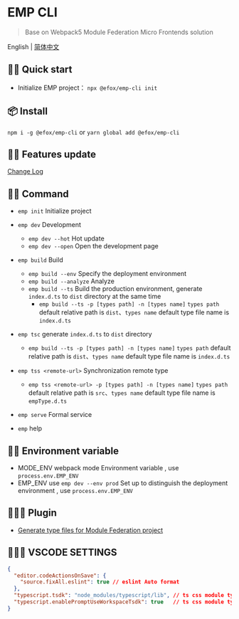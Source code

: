 # EMP CLI
> Base on Webpack5 Module Federation Micro Frontends solution

English | [简体中文](./README-zh_CN.md)

## 🙋‍♂️ Quick start
+ Initialize EMP project： `npx @efox/emp-cli init`

## 📦 Install 
`npm i -g @efox/emp-cli` or `yarn global add @efox/emp-cli` 

## 👨‍🔧 Features update
[Change Log](CHANGELOG.md)

## 👨‍💻 Command 

+ `emp init` Initialize project
+ `emp dev` Development
  + `emp dev --hot` Hot update
  + `emp dev --open` Open the development page
+ `emp build` Build
  + `emp build --env` Specify the deployment environment
  + `emp build --analyze` Analyze
  + `emp build --ts` Build the production environment, generate `index.d.ts` to `dist` directory at the same time 
    + `emp build --ts -p [types path] -n [types name]` `types path` default relative path  is  `dist`、`types name` default type file name is `index.d.ts`
+ `emp tsc` generate `index.d.ts` to `dist` directory 
  + `emp build --ts -p [types path] -n [types name]` `types path` default relative path  is `dist`、`types name` default type file name is  `index.d.ts`

+ `emp tss <remote-url>` Synchronization remote type
    + `emp tss <remote-url> -p [types path] -n [types name]` `types path` default relative path  is `src`、`types name` default type file name is `empType.d.ts`
+ `emp serve` Formal service
+ `emp` help 


## ✍🏻 Environment variable 
+ MODE_ENV webpack mode Environment variable , use  `process.env.EMP_ENV` 
+ EMP_ENV use `emp dev --env prod` Set up to distinguish the deployment environment , use `process.env.EMP_ENV`

## 👨🏻‍🏭 Plugin
+ [Generate type files for Module Federation project](https://www.npmjs.com/package/@efox/emp-tune-dts-plugin)

## 👩🏻‍💻 VSCODE SETTINGS
```json
{
  "editor.codeActionsOnSave": {
    "source.fixAll.eslint": true // eslint Auto format
  },
  "typescript.tsdk": "node_modules/typescript/lib", // ts css module type check
  "typescript.enablePromptUseWorkspaceTsdk": true   // ts css module type check
}

```